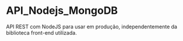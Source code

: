 # API_Nodejs_MongoDB
API REST com NodeJS para usar em produção, independentemente da biblioteca front-end utilizada.
